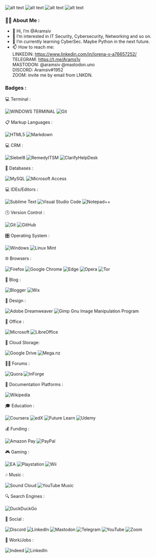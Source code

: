 ![alt text](https://media1.giphy.com/media/2i7jspnRBYgg6v4Oki/200w.webp?cid=ecf05e471ob0yyljjnsz8co6sby0bd366f5vlspo4wnv8e1r&rid=200w.webp&ct=g)
![alt text](https://media4.giphy.com/media/UK5wOtrmXzFHYJjE9A/200w.webp?cid=ecf05e471ob0yyljjnsz8co6sby0bd366f5vlspo4wnv8e1r&rid=200w.webp&ct=g)
![alt text](https://media0.giphy.com/media/2Wz430ih2mZjpYAApu/200w.webp?cid=ecf05e471ob0yyljjnsz8co6sby0bd366f5vlspo4wnv8e1r&rid=200w.webp&ct=g)
![alt text](https://media0.giphy.com/media/teI6UZ7V8vHeW9tco6/200w.webp?cid=ecf05e479u1uyzihidaty5t05e3jfa93ic2zzzsn0mxpgfxc&rid=200w.webp&ct=g)


### :woman_technologist: About Me :

- 👋 Hi, I’m @Aramsiv
- 👀 I’m interested in IT Security, Cybersecurity, Networking and so on.
- 🌱 I’m currently learning CyberSec. Maybe Python in the next future.
- 📫 How to reach me:<br>
LINKEDIN: https://www.linkedin.com/in/lorena-v-a76657252/<br> 
TELEGRAM: https://t.me/Arams1v<br> 
MASTODON: @aramsiv @mastodon.uno<br>
DISCORD: Aramsiv#1952<br>
ZOOM: invite me by email from LNKDN.<br>


### Badges :

💻 Terminal :<br><br>
![WINDOWS TERMINAL](https://img.shields.io/badge/windows%20terminal-4D4D4D?style=for-the-badge&logo=windows%20terminal&logoColor=white) ![Git](https://img.shields.io/badge/git-%23F05033.svg?style=for-the-badge&logo=git&logoColor=white)
<br><br>
📋 Markup Languages :<br><br>
![HTML5](https://img.shields.io/badge/html5-%23E34F26.svg?style=for-the-badge&logo=html5&logoColor=white) ![Markdown](https://img.shields.io/badge/markdown-%23000000.svg?style=for-the-badge&logo=markdown&logoColor=white)
<br><br>
💻 CRM :<br><br>
![Siebel8](https://img.shields.io/badge/siebel8-FF1B2D?style=for-the-badge&logo=siebel8&logoColor=white) ![RemedyITSM](https://img.shields.io/badge/remedyITSM-FF7139?style=for-the-badge&logo=remedyITSM&logoColor=white) ![ClarifyHelpDesk](https://img.shields.io/badge/ClarifyHelpDesk-%2318A303?style=for-the-badge&logo=sClarifyHelpDesk&logoColor=white)
<br><br>
💾 Databases :<br><br>
![MySQL](https://img.shields.io/badge/mysql-%2300f.svg?style=for-the-badge&logo=mysql&logoColor=white) ![Microsoft Access](https://img.shields.io/badge/Microsoft_Access-A4373A?style=for-the-badge&logo=microsoft-access&logoColor=white)
<br><br>
💻 IDEs/Editors :<br><br>
![Sublime Text](https://img.shields.io/badge/sublime_text-%23575757.svg?style=for-the-badge&logo=sublime-text&logoColor=important) ![Visual Studio Code](https://img.shields.io/badge/Visual%20Studio%20Code-0078d7.svg?style=for-the-badge&logo=visual-studio-code&logoColor=white) ![Notepad++](https://img.shields.io/badge/Notepad++-90E59A.svg?style=for-the-badge&logo=notepad%2b%2b&logoColor=black)
<br><br>
🕓 Version Control :<br><br>
![Git](https://img.shields.io/badge/git-%23F05033.svg?style=for-the-badge&logo=git&logoColor=white) ![GitHub](https://img.shields.io/badge/github-%23121011.svg?style=for-the-badge&logo=github&logoColor=white)
<br><br>
🎛️ Operating System :<br><br>
![Windows](https://img.shields.io/badge/Windows-0078D6?style=for-the-badge&logo=windows&logoColor=white) ![Linux Mint](https://img.shields.io/badge/Linux%20Mint-87CF3E?style=for-the-badge&logo=Linux%20Mint&logoColor=white)
<br><br>
🌐 Browsers :<br><br>
![Firefox](https://img.shields.io/badge/Firefox-FF7139?style=for-the-badge&logo=Firefox-Browser&logoColor=white) ![Google Chrome](https://img.shields.io/badge/Google%20Chrome-4285F4?style=for-the-badge&logo=GoogleChrome&logoColor=white) ![Edge](https://img.shields.io/badge/Edge-0078D7?style=for-the-badge&logo=Microsoft-edge&logoColor=white) ![Opera](https://img.shields.io/badge/Opera-FF1B2D?style=for-the-badge&logo=Opera&logoColor=white) ![Tor](https://img.shields.io/badge/Tor-7D4698?style=for-the-badge&logo=Tor-Browser&logoColor=white)
<br><br>
📝 Blog :<br><br>
![Blogger](https://img.shields.io/badge/Blogger-FF5722?style=for-the-badge&logo=blogger&logoColor=white) ![Wix](https://img.shields.io/badge/wix-000?style=for-the-badge&logo=wix&logoColor=white)
<br><br>
🎨 Design :<br><br>
![Adobe Dreamweaver](https://img.shields.io/badge/Adobe%20Dreamweaver-FF61F6.svg?style=for-the-badge&logo=Adobe%20Dreamweaver&logoColor=white) ![Gimp Gnu Image Manipulation Program](https://img.shields.io/badge/Gimp-657D8B?style=for-the-badge&logo=gimp&logoColor=FFFFFF)
<br><br>
🏢 Office :<br><br>
![Microsoft](https://img.shields.io/badge/Microsoft-0078D4?style=for-the-badge&logo=microsoft&logoColor=white) ![LibreOffice](https://img.shields.io/badge/LibreOffice-%2318A303?style=for-the-badge&logo=LibreOffice&logoColor=white)
<br><br>
📂 Cloud Storage:<br><br>
![Google Drive](https://img.shields.io/badge/Google%20Drive-4285F4?style=for-the-badge&logo=googledrive&logoColor=white) ![Mega.nz](https://img.shields.io/badge/Mega-%23D90007.svg?style=for-the-badge&logo=Mega&logoColor=white)
<br><br>
🧑‍💻 Forums :<br><br>
![Quora](https://img.shields.io/badge/Quora-%23B92B27.svg?style=for-the-badge&logo=Quora&logoColor=white)
![InForge](https://img.shields.io/badge/Inforge-blue?style=for-the-badge&logo=InForge&logoColor=White)
<br><br>
📑 Documentation Platforms :<br><br>
![Wikipedia](https://img.shields.io/badge/Wikipedia-%23000000.svg?style=for-the-badge&logo=wikipedia&logoColor=white)
<br><br>
🎓 Education :<br><br>
![Coursera](https://img.shields.io/badge/Coursera-%230056D2.svg?style=for-the-badge&logo=Coursera&logoColor=white) ![edX](https://img.shields.io/badge/edX-%2302262B.svg?style=for-the-badge&logo=edX&logoColor=white) ![Future Learn](https://img.shields.io/badge/future%20learn-DE00A5?style=for-the-badge&logo=futurelearn&logoColor=white) ![Udemy](https://img.shields.io/badge/Udemy-A435F0?style=for-the-badge&logo=Udemy&logoColor=white)
<br><br>
💰 Funding :<br><br>
![Amazon Pay](https://img.shields.io/badge/AmazonPay-ff9900.svg?style=for-the-badge&logo=Amazon-Pay&logoColor=white) ![PayPal](https://img.shields.io/badge/PayPal-00457C?style=for-the-badge&logo=paypal&logoColor=white) 
<br><br>
🎮 Gaming :<br><br>
![EA](https://img.shields.io/badge/ea-%23000000.svg?style=for-the-badge&logo=ea&logoColor=white) ![Playstation](https://img.shields.io/badge/Playstation-003791?style=for-the-badge&logo=playstation&logoColor=white) ![Wii](https://img.shields.io/badge/Wii-8B8B8B?style=for-the-badge&logo=wii&logoColor=white)
<br><br>
🎶 Music :<br><br>
![Sound Cloud](https://img.shields.io/badge/sound%20cloud-FF5500?style=for-the-badge&logo=soundcloud&logoColor=white) ![YouTube Music](https://img.shields.io/badge/YouTube_Music-FF0000?style=for-the-badge&logo=youtube-music&logoColor=white)
<br><br>
🔍 Search Engines :<br><br>
![DuckDuckGo](https://img.shields.io/badge/DuckDuckGo-DE5833?style=for-the-badge&logo=DuckDuckGo&logoColor=white)
<br><br>
💬 Social :<br><br>
![Discord](https://img.shields.io/badge/Discord-%237289DA.svg?style=for-the-badge&logo=discord&logoColor=white) ![LinkedIn](https://img.shields.io/badge/linkedin-%230077B5.svg?style=for-the-badge&logo=linkedin&logoColor=white) ![Mastodon](https://img.shields.io/badge/-MASTODON-%232B90D9?style=for-the-badge&logo=mastodon&logoColor=white) ![Telegram](https://img.shields.io/badge/Telegram-2CA5E0?style=for-the-badge&logo=telegram&logoColor=white) ![YouTube](https://img.shields.io/badge/YouTube-%23FF0000.svg?style=for-the-badge&logo=YouTube&logoColor=white) ![Zoom](https://img.shields.io/badge/Zoom-2D8CFF?style=for-the-badge&logo=zoom&logoColor=white)
<br><br>
💼 Work/Jobs :<br><br>
![Indeed](https://img.shields.io/badge/indeed-003A9B?style=for-the-badge&logo=indeed&logoColor=white) ![LinkedIn](https://img.shields.io/badge/linkedin-%230077B5.svg?style=for-the-badge&logo=linkedin&logoColor=white)
<br><br>


<!---
Aramsiv/Aramsiv is a ✨ special ✨ repository because its `README.md` (this file) appears on your GitHub profile.
You can click the Preview link to take a look at your changes.
--->
